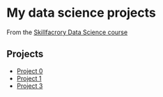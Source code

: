 # My data science projects

From the  [Skillfacrory Data Science course](https://skillfactory.ru/data-scientist-pro)

## Projects

* [Project 0](https://github.com/hotdonkey/data_science_learning/tree/main/Project%20_0)
* [Project 1]()
* [Project 3]()